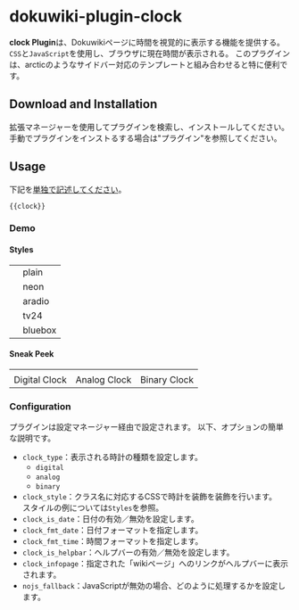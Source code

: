 # dokuwiki-plugin-clock
**clock Plugin**は、Dokuwikiページに時間を視覚的に表示する機能を提供する。`CSS`と`JavaScript`を使用し、ブラウザに現在時間が表示される。
このプラグインは、arcticのようなサイドバー対応のテンプレートと組み合わせると特に便利です。

## Download and Installation
拡張マネージャーを使用してプラグインを検索し、インストールしてください。  
手動でプラグインをインストるする場合は"プラグイン"を参照してください。

## Usage
下記を<ins>単独で記述してください</ins>。

```
{{clock}}
```

### Demo

#### Styles
<table>
  <tr>
    <td></td>
    <td>plain</td>
  </tr>
  <tr>
    <td></td>
    <td>neon</td>
  </tr>
  <tr>
    <td></td>
    <td>aradio</td>
  </tr>
  <tr>
    <td></td>
    <td>tv24</td>
  </tr>
  <tr>
    <td></td>
    <td>bluebox</td>
  </tr>
</table>

#### Sneak Peek
<table>
  <tr>
    <td></td>
    <td></td>
    <td></td>
  </tr>
  <tr>
    <td> Digital Clock </td>
    <td> Analog Clock </td>
    <td> Binary Clock </td>
  </tr>
</table>

### Configuration
プラグインは設定マネージャー経由で設定されます。
以下、オプションの簡単な説明です。

- `clock_type`：表示される時計の種類を設定します。
  - `digital`
  - `analog`
  - `binary`
- `clock_style`：クラス名に対応するCSSで時計を装飾を装飾を行います。<br>スタイルの例については`Styles`を参照。
- `clock_is_date`：日付の有効／無効を設定します。
- `clock_fmt_date`：日付フォーマットを指定します。
- `clock_fmt_time`：時間フォーマットを指定します。
- `clock_is_helpbar`：ヘルプバーの有効／無効を設定します。
- `clock_infopage`：指定された「wikiページ」へのリンクがヘルプバーに表示されます。
- `nojs_fallback`：JavaScriptが無効の場合、どのように処理するかを設定します。

